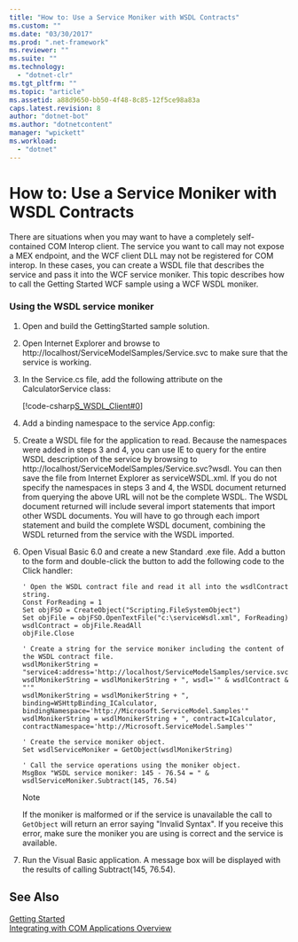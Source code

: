 ```yaml
---
title: "How to: Use a Service Moniker with WSDL Contracts"
ms.custom: ""
ms.date: "03/30/2017"
ms.prod: ".net-framework"
ms.reviewer: ""
ms.suite: ""
ms.technology: 
  - "dotnet-clr"
ms.tgt_pltfrm: ""
ms.topic: "article"
ms.assetid: a88d9650-bb50-4f48-8c85-12f5ce98a83a
caps.latest.revision: 8
author: "dotnet-bot"
ms.author: "dotnetcontent"
manager: "wpickett"
ms.workload: 
  - "dotnet"
---
```

# How to: Use a Service Moniker with WSDL Contracts
There are situations when you may want to have a completely self-contained COM Interop client. The service you want to call may not expose a MEX endpoint, and the WCF client DLL may not be registered for COM interop. In these cases, you can create a WSDL file that describes the service and pass it into the WCF service moniker. This topic describes how to call the Getting Started WCF sample using a WCF WSDL moniker.  
  
### Using the WSDL service moniker  
  
1.  Open and build the GettingStarted sample solution.  
  
2.  Open Internet Explorer and browse to http://localhost/ServiceModelSamples/Service.svc to make sure that the service is working.  
  
3.  In the Service.cs file, add the following attribute on the CalculatorService class:  
  
     [!code-csharp[S_WSDL_Client#0](../../../../samples/snippets/csharp/VS_Snippets_CFX/s_wsdl_client/cs/service.cs#0)]  
  
4.  Add a binding namespace to the service App.config:  
  
  
  
5.  Create a WSDL file for the application to read. Because the namespaces were added in steps 3 and 4, you can use IE to query for the entire WSDL description of the service by browsing to http://localhost/ServiceModelSamples/Service.svc?wsdl. You can then save the file from Internet Explorer as serviceWSDL.xml. If you do not specify the namespaces in steps 3 and 4, the WSDL document returned from querying the above URL will not be the complete WSDL. The WSDL document returned will include several import statements that import other WSDL documents. You will have to go through each import statement and build the complete WSDL document, combining the WSDL returned from the service with the WSDL imported.  
  
6.  Open Visual Basic 6.0 and create a new Standard .exe file. Add a button to the form and double-click the button to add the following code to the Click handler:  
  
    ```  
    ' Open the WSDL contract file and read it all into the wsdlContract string.  
    Const ForReading = 1  
    Set objFSO = CreateObject("Scripting.FileSystemObject")  
    Set objFile = objFSO.OpenTextFile("c:\serviceWsdl.xml", ForReading)  
    wsdlContract = objFile.ReadAll  
    objFile.Close  
  
    ' Create a string for the service moniker including the content of the WSDL contract file.  
    wsdlMonikerString = "service4:address='http://localhost/ServiceModelSamples/service.svc'"  
    wsdlMonikerString = wsdlMonikerString + ", wsdl='" & wsdlContract & "'"  
    wsdlMonikerString = wsdlMonikerString + ", binding=WSHttpBinding_ICalculator, bindingNamespace='http://Microsoft.ServiceModel.Samples'"  
    wsdlMonikerString = wsdlMonikerString + ", contract=ICalculator, contractNamespace='http://Microsoft.ServiceModel.Samples'"  
  
    ' Create the service moniker object.  
    Set wsdlServiceMoniker = GetObject(wsdlMonikerString)  
  
    ' Call the service operations using the moniker object.  
    MsgBox "WSDL service moniker: 145 - 76.54 = " & wsdlServiceMoniker.Subtract(145, 76.54)  
    ```  
  
    > [!NOTE]
    >  If the moniker is malformed or if the service is unavailable the call to `GetObject` will return an error saying "Invalid Syntax".  If you receive this error, make sure the moniker you are using is correct and the service is available.  
  
7.  Run the Visual Basic application. A message box will be displayed with the results of calling Subtract(145, 76.54).  
  
## See Also  
 [Getting Started](../../../../docs/framework/wcf/samples/getting-started-sample.md)  
 [Integrating with COM Applications Overview](../../../../docs/framework/wcf/feature-details/integrating-with-com-applications-overview.md)
